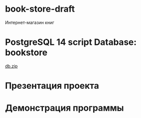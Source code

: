 # book-store-draft
Интернет-магазин книг

# PostgreSQL 14 script Database: bookstore
[db.zip](https://github.com/safrani23/book-store-draft/files/10202271/db.zip)

# Презентация проекта

# Демонстрация программы
